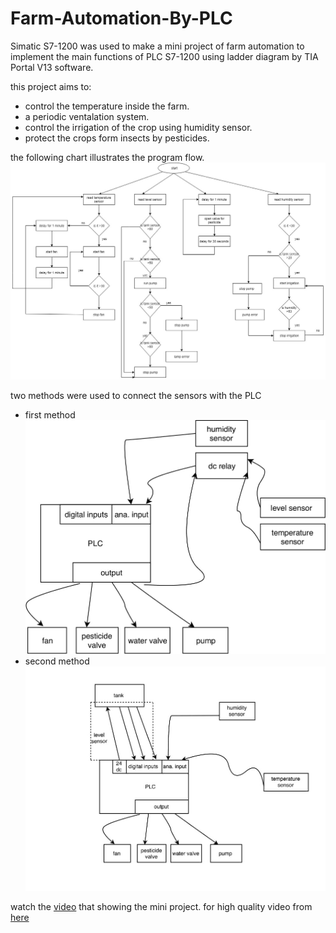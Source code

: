 # Farm-Automation-By-PLC
Simatic S7-1200 was used to make a mini project of farm automation to implement the main functions of PLC S7-1200 using ladder diagram by TIA Portal V13 software.

this project aims to:
- control the temperature inside the farm.
- a periodic ventalation system.
- control the irrigation of the crop using humidity sensor.
- protect the crops form insects by pesticides. 

the following chart illustrates the program flow.
![alt text](https://github.com/ezecson/Farm-Automation-By-PLC/blob/master/images%20and%20video/program%20flow.jpg)

two methods were used to connect the sensors with the PLC 
- first method
![](https://github.com/ezecson/Farm-Automation-By-PLC/blob/master/images%20and%20video/plc%20connections%20-1.jpg)
- second method 
![alt text](https://github.com/ezecson/Farm-Automation-By-PLC/blob/master/images%20and%20video/plc%20connection%202-1.jpg)

watch the [video](https://github.com/ezecson/Farm-Automation-By-PLC/blob/master/images%20and%20video/video.mp4) that showing the mini project. for high quality video from [here](https://www.dropbox.com/s/dmsbnakknm2wcn8/video.mp4?dl=0)
